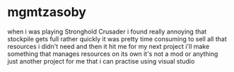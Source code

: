 # mgmtzasoby
when i was playing Stronghold Crusader i found really annoying that stockpile gets full rather quickly 
it was pretty time consuming to sell all that resources i didn't need 
and then it hit me 
for my next project i'll make something that manages resources on its own 
it's not a mod or anything 
just another project for me that i can practise using visual studio  
